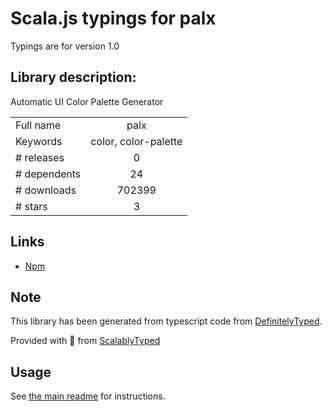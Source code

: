 
# Scala.js typings for palx

Typings are for version 1.0

## Library description:
Automatic UI Color Palette Generator

|                    |                 |
| ------------------ | :-------------: |
| Full name          | palx |
| Keywords           | color, color-palette |
| # releases         | 0 |
| # dependents       | 24 |
| # downloads        | 702399 |
| # stars            | 3 |

## Links
- [Npm](https://www.npmjs.com/package/palx)
    


## Note
This library has been generated from typescript code from [DefinitelyTyped](https://definitelytyped.org).

Provided with :purple_heart: from [ScalablyTyped](https://github.com/oyvindberg/ScalablyTyped)

## Usage
See [the main readme](../../readme.md) for instructions.


